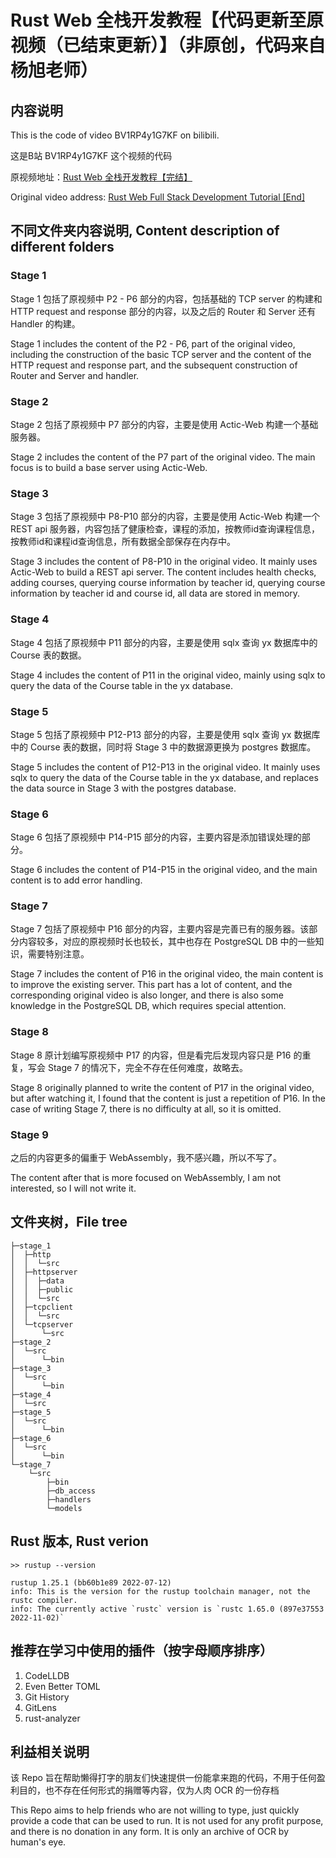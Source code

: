 # Rust Web 全栈开发教程【代码更新至原视频（已结束更新）】（非原创，代码来自杨旭老师）

## 内容说明
This is the code of video BV1RP4y1G7KF on bilibili. 

这是B站 BV1RP4y1G7KF 这个视频的代码

原视频地址：[Rust Web 全栈开发教程【完结】](https://www.bilibili.com/video/BV1RP4y1G7KF/)

Original video address: [Rust Web Full Stack Development Tutorial [End]](https://www.bilibili.com/video/BV1RP4y1G7KF/)

## 不同文件夹内容说明, Content description of different folders

### Stage 1

Stage 1 包括了原视频中 P2 - P6 部分的内容，包括基础的 TCP server 的构建和 HTTP request and response 部分的内容，以及之后的 Router 和 Server 还有 Handler 的构建。

Stage 1 includes the content of the P2 - P6, part of the original video, including the construction of the basic TCP server and the content of the HTTP request and response part, and the subsequent construction of Router and Server and handler.

### Stage 2

Stage 2 包括了原视频中 P7 部分的内容，主要是使用 Actic-Web 构建一个基础服务器。

Stage 2 includes the content of the P7 part of the original video. The main focus is to build a base server using Actic-Web.

### Stage 3

Stage 3 包括了原视频中 P8-P10 部分的内容，主要是使用 Actic-Web 构建一个REST api 服务器，内容包括了健康检查，课程的添加，按教师id查询课程信息，按教师id和课程id查询信息，所有数据全部保存在内存中。

Stage 3 includes the content of P8-P10 in the original video. It mainly uses Actic-Web to build a REST api server. The content includes health checks, adding courses, querying course information by teacher id, querying course information by teacher id and course id, all data are stored in memory.

### Stage 4

Stage 4 包括了原视频中 P11 部分的内容，主要是使用 sqlx 查询 yx 数据库中的 Course 表的数据。

Stage 4 includes the content of P11 in the original video, mainly using sqlx to query the data of the Course table in the yx database.

### Stage 5

Stage 5 包括了原视频中 P12-P13 部分的内容，主要是使用 sqlx 查询 yx 数据库中的 Course 表的数据，同时将 Stage 3 中的数据源更换为 postgres 数据库。

Stage 5 includes the content of P12-P13 in the original video. It mainly uses sqlx to query the data of the Course table in the yx database, and replaces the data source in Stage 3 with the postgres database.

### Stage 6

Stage 6 包括了原视频中 P14-P15 部分的内容，主要内容是添加错误处理的部分。

Stage 6 includes the content of P14-P15 in the original video, and the main content is to add error handling.

### Stage 7

Stage 7 包括了原视频中 P16 部分的内容，主要内容是完善已有的服务器。该部分内容较多，对应的原视频时长也较长，其中也存在 PostgreSQL DB 中的一些知识，需要特别注意。

Stage 7 includes the content of P16 in the original video, the main content is to improve the existing server. This part has a lot of content, and the corresponding original video is also longer, and there is also some knowledge in the PostgreSQL DB, which requires special attention.

### Stage 8

Stage 8 原计划编写原视频中 P17 的内容，但是看完后发现内容只是 P16 的重复，写会 Stage 7 的情况下，完全不存在任何难度，故略去。

Stage 8 originally planned to write the content of P17 in the original video, but after watching it, I found that the content is just a repetition of P16. In the case of writing Stage 7, there is no difficulty at all, so it is omitted.

### Stage 9

之后的内容更多的偏重于 WebAssembly，我不感兴趣，所以不写了。

The content after that is more focused on WebAssembly, I am not interested, so I will not write it.


## 文件夹树，File tree

```shell
├─stage_1
│  ├─http
│  │  └─src
│  ├─httpserver
│  │  ├─data
│  │  ├─public
│  │  └─src
│  ├─tcpclient
│  │  └─src
│  └─tcpserver
│      └─src
├─stage_2
│  └─src
│      └─bin
├─stage_3
│  └─src
│      └─bin
├─stage_4
│  └─src
├─stage_5
│  └─src
│      └─bin
├─stage_6
│  └─src
│      └─bin
└─stage_7
    └─src
        ├─bin
        ├─db_access
        ├─handlers
        └─models
```


## Rust 版本, Rust verion

```shell
>> rustup --version

rustup 1.25.1 (bb60b1e89 2022-07-12)
info: This is the version for the rustup toolchain manager, not the rustc compiler.
info: The currently active `rustc` version is `rustc 1.65.0 (897e37553 2022-11-02)`
```


## 推荐在学习中使用的插件（按字母顺序排序）
1. CodeLLDB
2. Even Better TOML
3. Git History
4. GitLens
5. rust-analyzer



## 利益相关说明

该 Repo 旨在帮助懒得打字的朋友们快速提供一份能拿来跑的代码，不用于任何盈利目的，也不存在任何形式的捐赠等内容，仅为人肉 OCR 的一份存档

This Repo aims to help friends who are not willing to type, just quickly provide a code that can be used to run. It is not used for any profit purpose, and there is no donation in any form. It is only an archive of OCR by human's eye.
